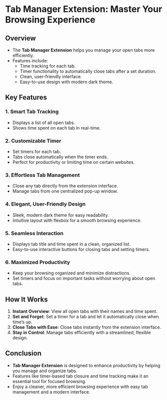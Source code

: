 # Tab Manager Extension: Master Your Browsing Experience

## Overview
- The **Tab Manager Extension** helps you manage your open tabs more efficiently.
- Features include:
  - Time tracking for each tab.
  - Timer functionality to automatically close tabs after a set duration.
  - Clean, user-friendly interface.
  - Easy-to-use design with modern dark theme.

## Key Features

### 1. Smart Tab Tracking
- Displays a list of all open tabs.
- Shows time spent on each tab in real-time.

### 2. Customizable Timer
- Set timers for each tab.
- Tabs close automatically when the timer ends.
- Perfect for productivity or limiting time on certain websites.

### 3. Effortless Tab Management
- Close any tab directly from the extension interface.
- Manage tabs from one centralized pop-up window.

### 4. Elegant, User-Friendly Design
- Sleek, modern dark theme for easy readability.
- Intuitive layout with flexbox for a smooth browsing experience.

### 5. Seamless Interaction
- Displays tab title and time spent in a clean, organized list.
- Easy-to-use interactive buttons for closing tabs and setting timers.

### 6. Maximized Productivity
- Keep your browsing organized and minimize distractions.
- Set timers and focus on important tasks without worrying about open tabs.

## How It Works
1. **Instant Overview**: View all open tabs with their names and time spent.
2. **Set and Forget**: Set a timer for a tab and let it automatically close when time’s up.
3. **Close Tabs with Ease**: Close tabs instantly from the extension interface.
4. **Stay in Control**: Manage tabs efficiently with a streamlined, flexible design.

## Conclusion
- **Tab Manager Extension** is designed to enhance productivity by helping you manage and organize tabs.
- Features like timer-based tab closure and time tracking make it an essential tool for focused browsing.
- Enjoy a cleaner, more efficient browsing experience with easy tab management and a modern interface.
